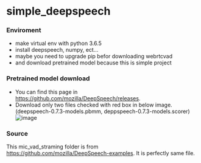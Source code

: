 # simple_deepspeech

### Enviroment
 - make virtual env with python 3.6.5
 - install deepspeech, numpy, ect...
 - maybe you need to upgrade pip befor downloading webrtcvad
 - and download pretrained model because this is simple project

### Pretrained model download
 - You can find this page in https://github.com/mozilla/DeepSpeech/releases.
 - Download only two files checked with red box in below image. (deepspeech-0.7.3-models.pbmm, deppspeech-0.7.3-models.scorer)
![image](https://user-images.githubusercontent.com/86301325/161364059-6e03376d-c603-477f-b4fd-5ec288e89f10.png)



### Source
This mic_vad_straming folder is from https://github.com/mozilla/DeepSpeech-examples.
It is perfectly same file. 
